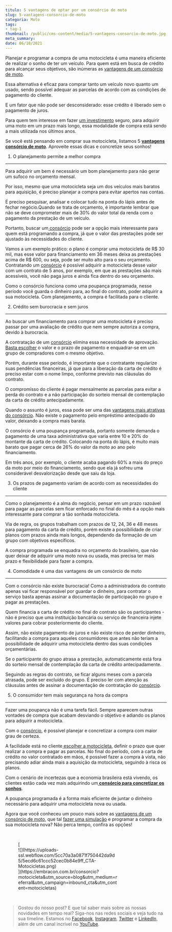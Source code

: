 ```yaml
---
titulo: 5 vantagens de optar por um consórcio de moto
slug: 5-vantagens-consorcio-de-moto
categoria: Moto
tags:
- tag-1
thumbnail: /public/cms-content/media/5-vantagens-consorcio-de-moto.jpg
meta_summary: 
date: 06/10/2021
---
```

Planejar e programar a compra de uma motocicleta é uma maneira eficiente de realizar o sonho de ter um veículo. Para quem está em busca de crédito para alcançar seus objetivos, são inúmeras as [vantagens de um consórcio de moto](https://www.embracon.com.br/blog/consorcio-de-moto-bons-motivos-para-fazer-esse-investimento).

Essa alternativa é eficaz para comprar tanto um veículo novo quanto um usado, sendo possível adequar as parcelas de acordo com as condições de pagamento do cliente.

E um fator que não pode ser desconsiderado: esse crédito é liberado sem o pagamento de juros.

Para quem tem interesse em fazer [um investimento](https://www.embracon.com.br/blog/consorcio-de-moto-bons-motivos-para-fazer-esse-investimento) seguro, para adquirir uma moto em um prazo mais longo, essa modalidade de compra está sendo a mais utilizada nos últimos anos.

Se você está pensando em comprar sua motocicleta, listamos 5 [**vantagens consórcio de moto**](https://www.embracon.com.br/blog/consorcio-de-moto-bons-motivos-para-fazer-esse-investimento). Aproveite essas dicas e concretize seus sonhos!

1. O planejamento permite a melhor compra
-----------------------------------------

Para adquirir um bem é necessário um bom planejamento para não gerar um sufoco no orçamento mensal.

Por isso, mesmo que uma motocicleta seja um dos veículos mais baratos para aquisição, é preciso planejar a compra para evitar apertos nas contas.

É preciso pesquisar, analisar e colocar tudo na ponta do lápis antes de fechar negócio.Quando se trata de orçamento, é importante lembrar que não se deve comprometer mais de 30% do valor total da renda com o pagamento da prestação de um veículo.

Portanto, buscar um[ consórcio](https://www.embracon.com.br/consorcio-motos) pode ser a opção mais interessante para quem está programando a compra, já que o valor das prestações pode ser ajustado às necessidades do cliente.

Vamos a um exemplo prático: o plano é comprar uma motocicleta de R$ 30 mil, mas esse valor para financiamento em 36 meses deixa as prestações acima de R$ 600, ou seja, pode ser muito alto para o seu orçamento. Contratando um [consórcio](https://www.embracon.com.br/consorcio-motos) é possível adquirir a motocicleta desse valor com um contrato de 5 anos, por exemplo, em que as prestações são mais acessíveis, você não paga juros e ainda fica dentro do seu orçamento.

Como o consórcio funciona como uma poupança programada, nesse período você guarda o dinheiro para, ao final do contrato, poder adquirir a sua motocicleta. Com planejamento, a compra é facilitada para o cliente.

2. Crédito sem burocracia e sem juros
-------------------------------------

Ao buscar um financiamento para comprar uma motocicleta é preciso passar por uma avaliação de crédito que nem sempre autoriza a compra, devido à burocracia.

A contratação de um [consórcio](https://www.embracon.com.br/consorcio-motos) elimina essa necessidade de aprovação. [Basta escolher](https://www.embracon.com.br/blog/como-escolher-um-consorcio-de-moto) o valor e o prazo de pagamento e enquadrar-se em um grupo de compradores com o mesmo objetivo.

Porém, durante esse período, é importante que o contratante regularize suas pendências financeiras, já que para a liberação da carta de crédito é preciso estar com o nome limpo, conforme previsto nas cláusulas do contrato.

O compromisso do cliente é pagar mensalmente as parcelas para evitar a perda do contrato e a não participação do sorteio mensal de contemplação da carta de crédito antecipadamente.

Quando o assunto é juros, essa pode ser uma das [vantagens mais atrativas do consórcio](https://www.embracon.com.br/blog/confira-5-vantagens-de-ter-uma-moto). Não existe o pagamento pelo empréstimo antecipado do valor, deixando a compra mais barata.

O consórcio é uma poupança programada, portanto somente demanda o pagamento de uma taxa administrativa que varia entre 10 e 20% do montante da carta de crédito. Colocando na ponta do lápis, é muito mais barato que pagar cerca de 26% do valor da moto ao ano pelo financiamento.

Em três anos, por exemplo, o cliente acaba pagando 60% a mais do preço da moto por meio do financiamento, sendo que ela já sofreu uma considerável desvalorização desde que saiu da loja.

3. Os prazos de pagamento variam de acordo com as necessidades do cliente
-------------------------------------------------------------------------

Como o planejamento é a alma do negócio, pensar em um prazo razoável para pagar as parcelas sem ficar enforcado no final do mês é a opção mais interessante para comprar a tão sonhada motocicleta.

Via de regra, os grupos trabalham com prazos de 12, 24, 36 e 48 meses para pagamento da carta de crédito, porém existe a possibilidade de criar planos com prazos ainda mais longos, dependendo da formação de um grupo com objetivos específicos.

A compra programada se enquadra no orçamento do brasileiro, que não quer deixar de adquirir uma moto nova ou usada, mas precisa ter mais prazo e flexibilidade para fazer a compra.

4. Comodidade é uma das vantagens de um consórcio de moto
---------------------------------------------------------

Com o consórcio não existe burocracia! Como a administradora do contrato apenas vai ficar responsável por guardar o dinheiro, para contratar o serviço basta apenas assinar a documentação de participação no grupo e pagar as prestações.

Quem financia a carta de crédito no final do contrato são os participantes - não é preciso que uma instituição bancária ou serviço de financeira injete valores para cobrar posteriormente do cliente.

Assim, não existe pagamento de juros e não existe risco de perder dinheiro, facilitando a compra para aqueles consumidores que antes não teriam a possibilidade de adquirir uma motocicleta dentro das suas condições orçamentárias.

Se o participante do grupo atrasa a prestação, automaticamente está fora do sorteio mensal de contemplação da carta de crédito antecipadamente.

Seguindo as regras do contrato, se ficar alguns meses com a parcela atrasada, pode ser excluído do grupo. É preciso ler com atenção as cláusulas antes de assinar a documentação de contratação do [consórcio](https://www.embracon.com.br/consorcio-motos).

5. O consumidor tem mais segurança na hora da compra
----------------------------------------------------

Fazer uma poupança não é uma tarefa fácil. Sempre aparecem outras vontades de compra que acabam desviando o objetivo e adiando os planos para adquirir a motocicleta.

Com o [consórcio](https://www.embracon.com.br/consorcio-motos), é possível planejar e concretizar a compra com maior grau de certeza.

A facilidade está no cliente[ escolher a motocicleta](https://www.embracon.com.br/blog/como-escolher-um-consorcio-de-moto), definir o prazo que quer realizar a compra e pagar as parcelas. No final do período, com a carta de crédito no valor contratado em mãos, é possível fazer a compra à vista, não precisando adiar ainda mais a aquisição da motocicleta, seguindo à risca os planos.

Com o cenário de incertezas que a economia brasileira está vivendo, os clientes estão cada vez mais adquirindo um[ **consórcio para concretizar os sonhos**](https://www.embracon.com.br/blog/consorcio-de-moto-bons-motivos-para-fazer-esse-investimento).

A poupança programada é a forma mais eficiente de juntar o dinheiro necessário para adquirir uma motocicleta nova ou usada.

Agora que você conheceu um pouco mais sobre as [vantagens de um consórcio de moto](https://www.embracon.com.br/blog/confira-5-vantagens-de-ter-uma-moto), que tal [fazer uma simulação](https://www.embracon.com.br/ecommerce) e programar a compra da sua motocicleta nova? Não perca tempo, confira as opções!

‍

<figure class="w-richtext-figure-type-image w-richtext-align-center" style="max-width:310px">[<div>![](https://uploads-ssl.webflow.com/5cc70a3a0871f750442da9d5/5ecd6c61ccc52cec0b84e9ff_CTA-Motocicletas.png)</div>](https://embracon.com.br/consorcio?motocicleta&utm_source=blog&utm_medium=referral&utm_campaign=inbound_cta&utm_content=motocicletas)</figure>‍

> Gostou do nosso post? E que tal saber mais sobre as nossas novidades em tempo real? Siga-nos nas redes sociais e veja tudo na sua timeline. Estamos no [Facebook](https://www.facebook.com/embracon/), [Instagram](https://www.instagram.com/embraconoficial/), [Twitter](https://twitter.com/embracon) e [LinkedIn](https://www.linkedin.com/company/1018875/), além de um canal incrível no [YouTube](https://www.youtube.com/channel/UCL-Y0mv9zc73Iek48NLUBzQ).

‍
